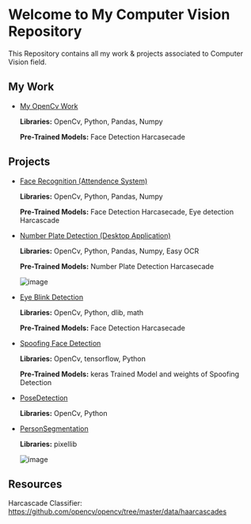# Welcome to My Computer Vision Repository

This Repository contains all my work & projects associated to Computer Vision field.

## My Work 
 - [My OpenCv Work](https://github.com/Muhammad-Usama-07/ComputerVision/tree/master/OpenCvWork)

    **Libraries:** OpenCv, Python, Pandas, Numpy
    
    **Pre-Trained Models:** Face Detection Harcasecade

## Projects
 - [Face Recognition (Attendence System)](https://github.com/Muhammad-Usama-07/ComputerVision/tree/master/FaceRecognition(attendence))

    **Libraries:** OpenCv, Python, Pandas, Numpy
    
    **Pre-Trained Models:** Face Detection Harcasecade, Eye detection Harcascade

 - [Number Plate Detection (Desktop Application)](https://github.com/Muhammad-Usama-07/ComputerVision/tree/master/NumberPlateDetection)

    **Libraries:** OpenCv, Python, Pandas, Numpy, Easy OCR
    
    **Pre-Trained Models:** Number Plate Detection Harcasecade
    
    ![image](https://user-images.githubusercontent.com/51862131/164942933-52f3e040-f5bf-496c-920b-dc2da64cc791.png)


 - [Eye Blink Detection](https://github.com/Muhammad-Usama-07/ComputerVision/tree/master/EyeBlinkDetection)

    **Libraries:** OpenCv, Python, dlib, math
    
    **Pre-Trained Models:** Face Detection Harcasecade

 - [Spoofing Face Detection](https://github.com/Muhammad-Usama-07/ComputerVision/tree/master/SpoofingDetection)

    **Libraries:** OpenCv, tensorflow, Python
    
    **Pre-Trained Models:** keras Trained Model and weights of Spoofing Detection


 - [PoseDetection](https://github.com/Muhammad-Usama-07/ComputerVision/tree/master/PoseDetection)

    **Libraries:** OpenCv, Python
   
 - [PersonSegmentation](https://github.com/Muhammad-Usama-07/ComputerVision/tree/master/PersonSegementation)

    **Libraries:** pixellib
    
    ![image](https://user-images.githubusercontent.com/51862131/215710079-8391f8cb-1aeb-4918-92e3-57ab637045e2.jpg)


## Resources
Harcascade Classifier: https://github.com/opencv/opencv/tree/master/data/haarcascades
